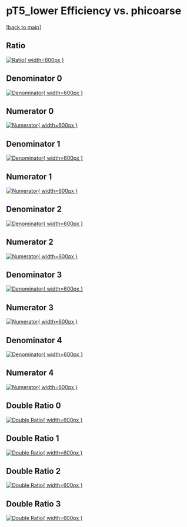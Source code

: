 # pT5_lower Efficiency vs. phicoarse

[[back to main](./)]



## Ratio

[![Ratio](../mtv/var/pT5_lower_base_13_1_eff_phicoarse.png){ width=600px }](../mtv/var/pT5_lower_base_13_1_eff_phicoarse.pdf)

## Denominator 0

[![Denominator](../mtv/den/pT5_lower_base_13_1_eff_phicoarse_den0.png){ width=600px }](../mtv/den/pT5_lower_base_13_1_eff_phicoarse_den0.pdf)

## Numerator 0

[![Numerator](../mtv/num/pT5_lower_base_13_1_eff_phicoarse_num0.png){ width=600px }](../mtv/num/pT5_lower_base_13_1_eff_phicoarse_num0.pdf)

## Denominator 1

[![Denominator](../mtv/den/pT5_lower_base_13_1_eff_phicoarse_den1.png){ width=600px }](../mtv/den/pT5_lower_base_13_1_eff_phicoarse_den1.pdf)

## Numerator 1

[![Numerator](../mtv/num/pT5_lower_base_13_1_eff_phicoarse_num1.png){ width=600px }](../mtv/num/pT5_lower_base_13_1_eff_phicoarse_num1.pdf)

## Denominator 2

[![Denominator](../mtv/den/pT5_lower_base_13_1_eff_phicoarse_den2.png){ width=600px }](../mtv/den/pT5_lower_base_13_1_eff_phicoarse_den2.pdf)

## Numerator 2

[![Numerator](../mtv/num/pT5_lower_base_13_1_eff_phicoarse_num2.png){ width=600px }](../mtv/num/pT5_lower_base_13_1_eff_phicoarse_num2.pdf)

## Denominator 3

[![Denominator](../mtv/den/pT5_lower_base_13_1_eff_phicoarse_den3.png){ width=600px }](../mtv/den/pT5_lower_base_13_1_eff_phicoarse_den3.pdf)

## Numerator 3

[![Numerator](../mtv/num/pT5_lower_base_13_1_eff_phicoarse_num3.png){ width=600px }](../mtv/num/pT5_lower_base_13_1_eff_phicoarse_num3.pdf)

## Denominator 4

[![Denominator](../mtv/den/pT5_lower_base_13_1_eff_phicoarse_den4.png){ width=600px }](../mtv/den/pT5_lower_base_13_1_eff_phicoarse_den4.pdf)

## Numerator 4

[![Numerator](../mtv/num/pT5_lower_base_13_1_eff_phicoarse_num4.png){ width=600px }](../mtv/num/pT5_lower_base_13_1_eff_phicoarse_num4.pdf)

## Double Ratio 0

[![Double Ratio](../mtv/ratio/pT5_lower_base_13_1_eff_phicoarse_ratio0.png){ width=600px }](../mtv/ratio/pT5_lower_base_13_1_eff_phicoarse_ratio0.pdf)

## Double Ratio 1

[![Double Ratio](../mtv/ratio/pT5_lower_base_13_1_eff_phicoarse_ratio1.png){ width=600px }](../mtv/ratio/pT5_lower_base_13_1_eff_phicoarse_ratio1.pdf)

## Double Ratio 2

[![Double Ratio](../mtv/ratio/pT5_lower_base_13_1_eff_phicoarse_ratio2.png){ width=600px }](../mtv/ratio/pT5_lower_base_13_1_eff_phicoarse_ratio2.pdf)

## Double Ratio 3

[![Double Ratio](../mtv/ratio/pT5_lower_base_13_1_eff_phicoarse_ratio3.png){ width=600px }](../mtv/ratio/pT5_lower_base_13_1_eff_phicoarse_ratio3.pdf)

